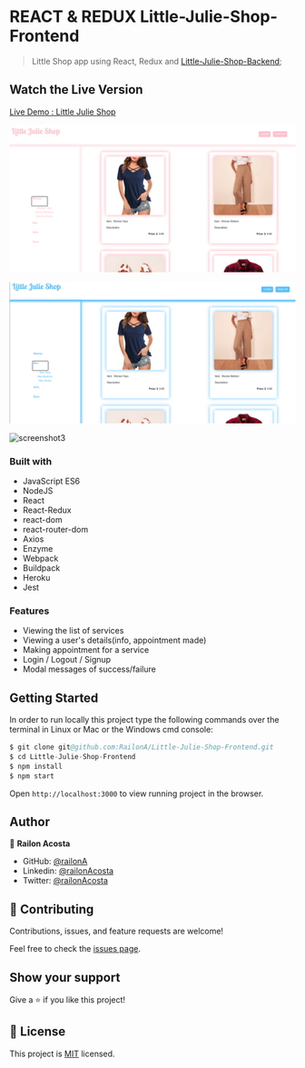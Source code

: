 # REACT & REDUX  Little-Julie-Shop-Frontend
> Little Shop app using React, Redux and [Little-Julie-Shop-Backend](https://github.com/RailonA/Little-Julie-Shop-Backend);

## Watch the Live Version

[Live Demo : Little Julie Shop](https://littlejulieshop.herokuapp.com/)

![screenshot1](./src/Assets/images/FemaleHomePageScreenshot.png)

![screenshot2](./src/Assets/images/MaleHomePageScreenshot.png)

![screenshot3](./src/Assets/images/(WorkingOnUserPage).png)

### Built with
- JavaScript ES6
- NodeJS
- React
- React-Redux
- react-dom
- react-router-dom
- Axios
- Enzyme
- Webpack
- Buildpack
- Heroku
- Jest

### Features
- Viewing the list of services
- Viewing a user's details(info, appointment made)
- Making appointment for a service
- Login / Logout / Signup
- Modal messages of success/failure

## Getting Started

In order to run locally this project type the following commands over the terminal in Linux or Mac or the Windows cmd console:

```s
$ git clone git@github.com:RailonA/Little-Julie-Shop-Frontend.git
$ cd Little-Julie-Shop-Frontend
$ npm install
$ npm start

```

Open `http://localhost:3000` to view running project in the browser.

## Author

👤 **Railon Acosta**

- GitHub: [@railonA](https://github.com/RailonA)
- Linkedin: [@railonAcosta](https://www.linkedin.com/in/railon-acosta-81265180/)
- Twitter: [@railonAcosta](https://twitter.com/RailonAcosta)


## 🤝 Contributing

Contributions, issues, and feature requests are welcome!

Feel free to check the [issues page](https://github.com/RailonA/Little-Julie-Shop-Frontend/issues).

## Show your support

Give a ⭐️ if you like this project!

## 📝 License

This project is [MIT](https://opensource.org/licenses/MIT) licensed.